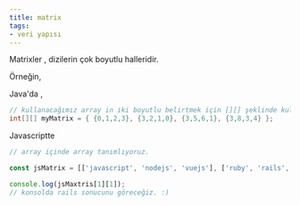 ```yaml
---
title: matrix
tags:
- veri yapısı
---
```


Matrixler , dizilerin çok boyutlu halleridir.

Örneğin,

Java'da ,

```java
// kullanacağımız array in iki boyutlu belirtmek için [][] şeklinde kullandık.
int[][] myMatrix = { {0,1,2,3}, {3,2,1,0}, {3,5,6,1}, {3,8,3,4} };
```

Javascriptte

```js
// array içinde array tanımlıyoruz.

const jsMatrix = [['javascript', 'nodejs', 'vuejs'], ['ruby', 'rails', 'api']];

console.log(jsMaxtris[1][1]);
// konsolda rails sonucunu göreceğiz. :)
```
